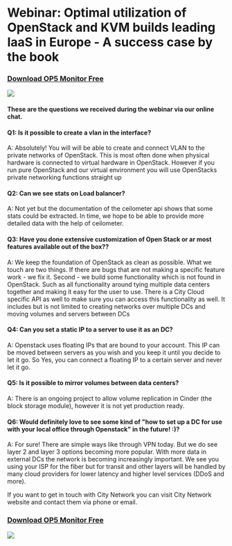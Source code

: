 # Webinar: Optimal utilization of OpenStack and KVM builds leading IaaS in Europe - A success case by the book

### [Download OP5 Monitor Free](https://www.op5.com/download-op5-monitor/)

[![](attachments/688465/16155433.png)](https://www.op5.com/download-op5-monitor/)

#### These are the questions we received during the webinar via our online chat.

#### Q1: Is it possible to create a vlan in the interface?

A: Absolutely! You will will be able to create and connect VLAN to the private networks of OpenStack. This is most often done when physical hardware is connected to virtual hardware in OpenStack. However if you run pure OpenStack and our virtual environment you will use OpenStacks private networking functions straight up

#### Q2: Can we see stats on Load balancer?

A: Not yet but the documentation of the ceilometer api shows that some stats could be extracted. In time, we hope to be able to provide more detailed data with the help of ceilometer.

#### Q3: Have you done extensive customization of Open Stack or ar most features available out of the box??

A: We keep the foundation of OpenStack as clean as possible. What we touch are two things. If there are bugs that are not making a specific feature work - we fix it. Second - we build some functionality which is not found in OpenStack. Such as all functionality around tying multiple data centers together and making it easy for the user to use. There is a City Cloud specific API as well to make sure you can access this functionality as well. It includes but is not limited to creating networks over multiple DCs and moving volumes and servers between DCs

#### Q4: Can you set a static IP to a server to use it as an DC?

A: Openstack uses floating IPs that are bound to your account. This IP can be moved between servers as you wish and you keep it until you decide to let it go. So Yes, you can connect a floating IP to a certain server and never let it go.

#### Q5: Is it possible to mirror volumes between data centers?

A: There is an ongoing project to allow volume replication in Cinder (the block storage module), however it is not yet production ready.

#### Q6: Would definitely love to see some kind of "how to set up a DC for use with your local office through Openstack" in the future! :)?

A: For sure! There are simple ways like through VPN today. But we do see layer 2 and layer 3 options becoming more popular. With more data in external DCs the network is becoming increasingly important. We see you using your ISP for the fiber but for transit and other layers will be handled by many cloud providers for lower latency and higher level services (DDoS and more).

If you want to get in touch with City Network you can visit City Network website and contact them via phone or email.

### [Download OP5 Monitor Free](https://www.op5.com/download-op5-monitor/)

[![](attachments/688465/16155433.png)](https://www.op5.com/download-op5-monitor/)
